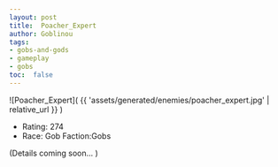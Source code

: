 ```yaml
---
layout: post
title:  Poacher_Expert
author: Goblinou
tags:
- gobs-and-gods
- gameplay
- gobs
toc:  false
---
```


![Poacher_Expert]( {{ 'assets/generated/enemies/poacher_expert.jpg' | relative_url }} )
- Rating: 274
- Race: Gob  Faction:Gobs

(Details coming soon... )
